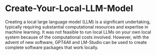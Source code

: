 # Create-Your-Local-LLM-Model
Creating a local large language model (LLM) is a significant undertaking, typically requiring substantial computational resources and expertise in machine learning. It was not feasible to run local LLMs on your own local system because of the computational costs involved. However, with the advent of new software, GPT4All and LM-Studio can be used to create complete software packages that work locally.


